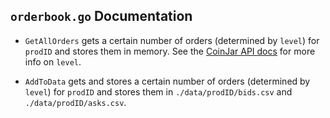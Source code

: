## `orderbook.go` Documentation

-  `GetAllOrders` gets a certain number of orders (determined by `level`)
  for `prodID` and stores them in memory. See the 
  [CoinJar API docs](https://docs.exchange.coinjar.com/data-api/#/introduction/security)
   for more info on `level`. 

-  `AddToData` gets and stores a certain number of orders (determined by `level`)
   for `prodID` and stores them in `./data/prodID/bids.csv` and
   `./data/prodID/asks.csv`.
